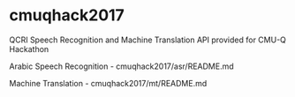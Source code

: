 # cmuqhack2017

QCRI Speech Recognition and Machine Translation API provided for CMU-Q Hackathon

Arabic Speech Recognition - cmuqhack2017/asr/README.md

Machine Translation - cmuqhack2017/mt/README.md
